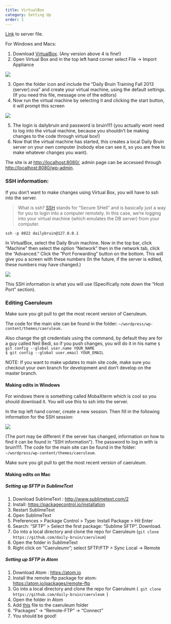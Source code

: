 ```yaml
---
title: VirtualBox
category: Setting Up
order: 1
---
```


[Link][1] to server file.

For Windows and Macs:
1. Download [VirtualBox][2]. (Any version above 4 is fine!)
2. Open Virtual Box and in the top left hand corner select File -\> Import Appliance

![][image-1]

3. Open the folder icon and include the “Daily Bruin Training Fall 2013 (server).ova” and create your virtual machine, using the default settings. (If you need this file, message one of the editors)
4. Now run the virtual machine by selecting it and clicking the start button, it will prompt this screen

![][image-2]

5. The login is dailybruin and password is bruin111 (you actually wont need to log into the virtual machine, because you shouldn’t be making changes to the code through virtual box!)
6. Now that the virtual machine has started, this creates a local Daily Bruin server on your own computer (nobody else can see it, so you are free to make whatever changes you want).

The site is at [http://localhost:8080/][3], admin page can be accessed through [http://localhost:8080/wp-admin][4].

### SSH information:

If you don’t want to make changes using Virtual Box, you will have to ssh into the server.
> What is ssh? [SSH][5] stands for “Secure SHell” and is basically just a way for you to login into a computer remotely. In this case, we’re logging into your virtual machine (which emulates the DB server) from your computer.

`ssh -p 8022 dailybruin@127.0.0.1`

In VirtualBox, select the Daily Bruin machine. Now in the top bar, click “Machine” then select the option “Network” then in the network tab, click the “Advanced.” Click the “Port Forwarding” button on the bottom. This will give you a screen with these numbers (In the future, if the server is edited, these numbers may have changed.)

![][image-3]

This SSH information is what you will use (Specifically note down the “Host Port” section).

### Editing Caeruleum

Make sure you git pull to get the most recent version of Caeruleum.

The code for the main site can be found in the folder: `~/wordpress/wp-content/themes/caeruleum.`

Also change the git credentials using the command, by default they are for a guy called Neil Bedi, so if you push changes, you will do it in his name
`$ git config --global user.name YOUR_NAME`  
`$ git config --global user.email YOUR_EMAIL`

NOTE: If you want to make updates to main site code, make sure you checkout your own branch for development and don’t develop on the master branch.

#### Making edits in Windows

For windows there is something called MobaXterm which is cool so you should download it. You will use this to ssh into the server.

In the top left hand corner, create a new session. Then fill in the following information for the SSH session:

![][image-4]

(The port may be different if the server has changed, information on how to find it can be found in “SSH information”). The password to log in with is bruin111. The code for the main site can be found in the folder: `~/wordpress/wp-content/themes/caeruleum`.

Make sure you git pull to get the most recent version of caeruleum.


#### Making edits on Mac

##### Setting up SFTP in SublimeText
1. Download SublimeText : http://www.sublimetext.com/2
2. Install: https://packagecontrol.io/installation
3. Restart SublimeText
4. Open SublimeText
5. Preferences \> Package Control \> Type: Install Package \> Hit Enter
6. Search: “SFTP” \> Select the first package: “Sublime SFTP”. Download.
7. Go into a local directory and clone the repo for Caeruleum (`git clone https://github.com/daily-bruin/caeruleum`)
8. Open the folder in SublimeText
9. Right click on “Caeruleumr”; select SFTP/FTP \> Sync Local -\> Remote  

##### Setting up SFTP in Atom
1. Download Atom : https://atom.io
2. Install the remote-ftp package for atom: https://atom.io/packages/remote-ftp
3. Go into a local directory and clone the repo for Caeruleum (` git clone https://github.com/daily-bruin/caeruleum `)
4. Open the folder in Atom
5. Add [this][6] file to the caeruleum folder
6. “Packages” -\> “Remote-FTP” -\> “Connect”
7. You should be good!  



[1]:	https://drive.google.com/file/d/0B0rqan9NKaMNV05RSnAzWjNyZ2M/view?ts=5833e57b
[2]:	https://www.virtualbox.org/wiki/Downloads
[3]:	http://localhost:8080/
[4]:	http://localhost:8080/wp-admin
[5]:	https://en.wikipedia.org/wiki/Secure_Shell
[6]:	https://gist.github.com/nathunsmitty/c9cee6e86f427e12218109c96a5b0886

[image-1]:	/images/vmsetup00.png
[image-2]:	/images/vmsetup01.png
[image-3]:	/images/vmsetup02.png
[image-4]:	/images/vmsetup03.png